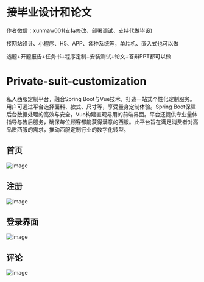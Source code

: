 # 接毕业设计和论文
作者微信：xunmaw001(支持修改、部署调试、支持代做毕设)

接网站设计、小程序、H5、APP、各种系统等，单片机、嵌入式也可以做

选题+开题报告+任务书+程序定制+安装测试+论文+答辩PPT都可以做
# Private-suit-customization
私人西服定制平台，融合Spring Boot与Vue技术，打造一站式个性化定制服务。用户可通过平台选择面料、款式、尺寸等，享受量身定制体验。Spring Boot保障后台数据处理的高效与安全，Vue构建直观易用的前端界面。平台还提供专业量体指导与售后服务，确保每位顾客都能获得满意的西服。此平台旨在满足消费者对高品质西服的需求，推动西服定制行业的数字化转型。
## 首页
![image](https://github.com/user-attachments/assets/48f94430-9561-411a-a9c8-30212012de6a)
## 注册
![image](https://github.com/user-attachments/assets/1e3a2a4e-2276-4ae3-afbb-e3ecbf480d8f)
## 登录界面
![image](https://github.com/user-attachments/assets/dc47a4ac-eacb-46fd-89d6-36cc44eae85f)
## 评论
![image](https://github.com/user-attachments/assets/0b5f5e62-4923-4004-b283-a886eb8ab647)
